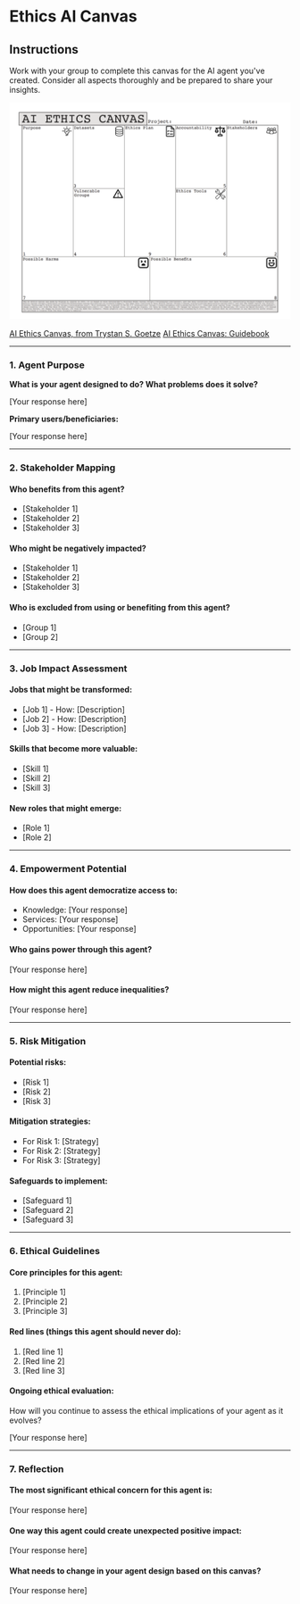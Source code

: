 # Ethics AI Canvas

## Instructions
Work with your group to complete this canvas for the AI agent you've created. Consider all aspects thoroughly and be prepared to share your insights.

![AI Ethical Canvas](ai-ethical-canvas.png)

[AI Ethics Canvas, from Trystan S. Goetze](https://www.trystangoetze.ca/aicanvas.html)
[AI Ethics Canvas: Guidebook](https://www.trystangoetze.ca/uploads/1/4/5/4/145439826/ai_ethics_canvas_guidebook_v0.2.pdf)

---

### 1. Agent Purpose
**What is your agent designed to do? What problems does it solve?**

[Your response here]

**Primary users/beneficiaries:**

[Your response here]

---

### 2. Stakeholder Mapping

#### Who benefits from this agent?
* [Stakeholder 1]
* [Stakeholder 2]
* [Stakeholder 3]

#### Who might be negatively impacted?
* [Stakeholder 1]
* [Stakeholder 2]
* [Stakeholder 3]

#### Who is excluded from using or benefiting from this agent?
* [Group 1]
* [Group 2]

---

### 3. Job Impact Assessment

#### Jobs that might be transformed:
* [Job 1] - How: [Description]
* [Job 2] - How: [Description]
* [Job 3] - How: [Description]

#### Skills that become more valuable:
* [Skill 1]
* [Skill 2]
* [Skill 3]

#### New roles that might emerge:
* [Role 1]
* [Role 2]

---

### 4. Empowerment Potential

#### How does this agent democratize access to:
* Knowledge: [Your response]
* Services: [Your response]
* Opportunities: [Your response]

#### Who gains power through this agent?
[Your response here]

#### How might this agent reduce inequalities?
[Your response here]

---

### 5. Risk Mitigation

#### Potential risks:
* [Risk 1]
* [Risk 2]
* [Risk 3]

#### Mitigation strategies:
* For Risk 1: [Strategy]
* For Risk 2: [Strategy]
* For Risk 3: [Strategy]

#### Safeguards to implement:
* [Safeguard 1]
* [Safeguard 2]
* [Safeguard 3]

---

### 6. Ethical Guidelines

#### Core principles for this agent:
1. [Principle 1]
2. [Principle 2]
3. [Principle 3]

#### Red lines (things this agent should never do):
1. [Red line 1]
2. [Red line 2]
3. [Red line 3]

#### Ongoing ethical evaluation:
How will you continue to assess the ethical implications of your agent as it evolves?

[Your response here]

---

### 7. Reflection

#### The most significant ethical concern for this agent is:
[Your response here]

#### One way this agent could create unexpected positive impact:
[Your response here]

#### What needs to change in your agent design based on this canvas?
[Your response here]
